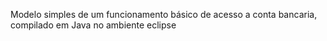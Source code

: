 Modelo simples de um funcionamento básico de acesso a conta bancaria, compilado em Java no ambiente eclipse  

